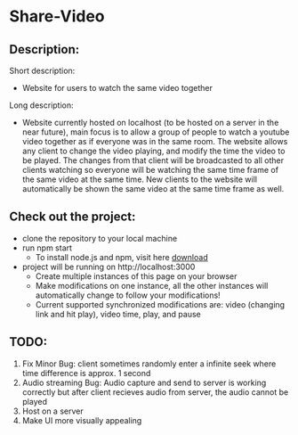 # Share-Video

## Description:

Short description: 
* Website for users to watch the same video together

Long description: 
* Website currently hosted on localhost (to be hosted on a server in the near future), main focus is to allow a group of people to watch a youtube video together as if everyone was in the same room. The website allows any client to change the video playing, and modify the time the video to be played. The changes from that client will be broadcasted to all other clients watching so everyone will be watching the same time frame of the same video at the same time. New clients to the website will automatically be shown the same video at the same time frame as well.

## Check out the project:
* clone the repository to your local machine
* run npm start
  * To install node.js and npm, visit here [download](https://docs.npmjs.com/downloading-and-installing-node-js-and-npm)
* project will be running on http://localhost:3000
  * Create multiple instances of this page on your browser
  * Make modifications on one instance, all the other instances will automatically change to follow your modifications!
  * Current supported synchronized modifications are: video (changing link and hit play), video time, play, and pause
  
## TODO:
1. Fix Minor Bug: client sometimes randomly enter a infinite seek where time difference is approx. 1 second
2. Audio streaming Bug: Audio capture and send to server is working correctly but after client recieves audio from server, the audio cannot be played
3. Host on a server
4. Make UI more visually appealing

